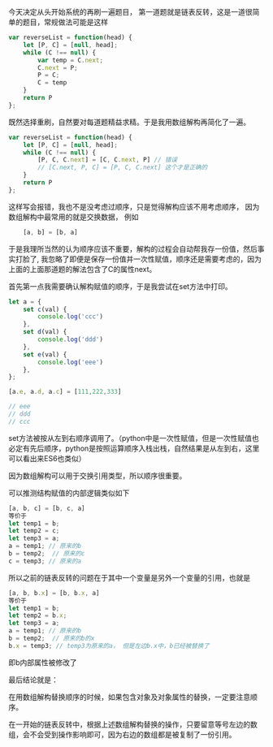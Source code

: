 
今天决定从头开始系统的再刷一遍题目， 第一道题就是链表反转，这是一道很简单的题目，常规做法可能是这样
```js
var reverseList = function(head) {
    let [P, C] = [null, head];
    while (C !== null) {
        var temp = C.next;
        C.next = P;
        P = C;
        C = temp
    }
    return P
};
```

既然选择重刷，自然要对每道题精益求精。于是我用数组解构再简化了一遍。
```js
var reverseList = function(head) {
    let [P, C] = [null, head];
    while (C !== null) {
        [P, C, C.next] = [C, C.next, P] // 错误
        // [C.next, P, C] = [P, C, C.next] 这个才是正确的
    }
    return P
};
```

这样写会报错，我也不是没考虑过顺序，只是觉得解构应该不用考虑顺序，
因为数组解构中最常用的就是交换数据， 例如
```js
    [a, b] = [b, a]
```
于是我理所当然的认为顺序应该不重要，解构的过程会自动帮我存一份值，然后事实打脸了, 我忽略了即便是保存一份值并一次性赋值，顺序还是需要考虑的，因为上面的上面那道题的解法包含了C的属性next。

首先第一点我需要确认解构赋值的顺序，于是我尝试在set方法中打印。
```js
let a = {
    set c(val) {
        console.log('ccc')
    },
    set d(val) {
        console.log('ddd')
    },
    set e(val) {
        console.log('eee')
    },
};

[a.e, a.d, a.c] = [111,222,333]

// eee
// ddd
// ccc
```
set方法被按从左到右顺序调用了。（python中是一次性赋值，但是一次性赋值也必定有先后顺序，python是按照运算顺序入栈出栈，自然结果是从左到右，这里可以看出来ES6也类似）

因为数组解构可以用于交换引用类型，所以顺序很重要。

可以推测结构赋值的内部逻辑类似如下
```js
[a, b, c] = [b, c, a]
等价于
let temp1 = b;
let temp2 = c;
let temp3 = a;
a = temp1; // 原来的b
b = temp2;  // 原来的c
c = temp3; // 原来的a
```
所以之前的链表反转的问题在于其中一个变量是另外一个变量的引用，也就是
```js
[a, b, b.x] = [b, b.x, a]
等价于
let temp1 = b;
let temp2 = b.x;
let temp3 = a;
a = temp1; // 原来的b
b = temp2;  // 原来的b的x
b.x = temp3; // temp3为原来的a， 但是左边b.x中，b已经被替换了
```
即b内部属性被修改了

最后结论就是：

在用数组解构替换顺序的时候，如果包含对象及对象属性的替换，一定要注意顺序。

在一开始的链表反转中，根据上述数组解构替换的操作，只要留意等号左边的数组，会不会受到操作影响即可，因为右边的数组都是被复制了一份引用。
